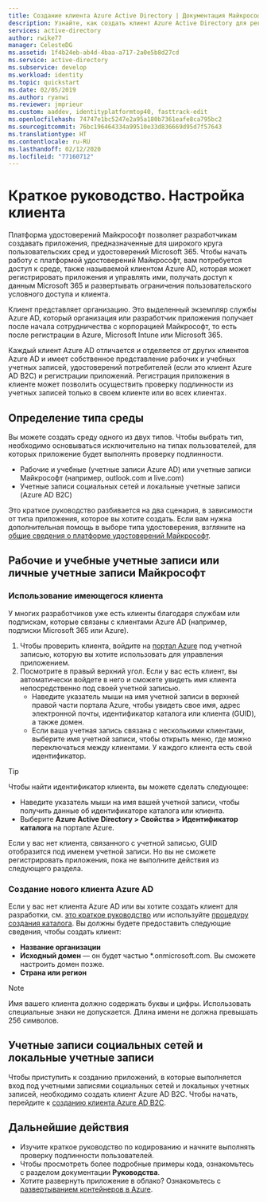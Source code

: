 ```yaml
---
title: Создание клиента Azure Active Directory | Документация Майкрософт
description: Узнайте, как создать клиент Azure Active Directory для регистрации и создания приложений.
services: active-directory
author: rwike77
manager: CelesteDG
ms.assetid: 1f4b24eb-ab4d-4baa-a717-2a0e5b8d27cd
ms.service: active-directory
ms.subservice: develop
ms.workload: identity
ms.topic: quickstart
ms.date: 02/05/2019
ms.author: ryanwi
ms.reviewer: jmprieur
ms.custom: aaddev, identityplatformtop40, fasttrack-edit
ms.openlocfilehash: 74747e1bc5247e2a95a180b7361eafe8ca795bc2
ms.sourcegitcommit: 76bc196464334a99510e33d836669d95d7f57643
ms.translationtype: HT
ms.contentlocale: ru-RU
ms.lasthandoff: 02/12/2020
ms.locfileid: "77160712"
---
```

# <a name="quickstart-set-up-a-tenant"></a>Краткое руководство. Настройка клиента

Платформа удостоверений Майкрософт позволяет разработчикам создавать приложения, предназначенные для широкого круга пользовательских сред и удостоверений Microsoft 365. Чтобы начать работу с платформой удостоверений Майкрософт, вам потребуется доступ к среде, также называемой клиентом Azure AD, которая может регистрировать приложения и управлять ими, получать доступ к данным Microsoft 365 и развертывать ограничения пользовательского условного доступа и клиента.

Клиент представляет организацию. Это выделенный экземпляр службы Azure AD, который организация или разработчик приложения получает после начала сотрудничества с корпорацией Майкрософт, то есть после регистрации в Azure, Microsoft Intune или Microsoft 365.

Каждый клиент Azure AD отличается и отделяется от других клиентов Azure AD и имеет собственное представление рабочих и учебных учетных записей, удостоверений потребителей (если это клиент Azure AD B2C) и регистрации приложений. Регистрация приложения в клиенте может позволить осуществить проверку подлинности из учетных записей только в своем клиенте или во всех клиентах.

## <a name="determining-environment-type"></a>Определение типа среды

Вы можете создать среду одного из двух типов. Чтобы выбрать тип, необходимо основываться исключительно на типах пользователей, для которых приложение будет выполнять проверку подлинности.

* Рабочие и учебные (учетные записи Azure AD) или учетные записи Майкрософт (например, outlook.com и live.com)
* Учетные записи социальных сетей и локальные учетные записи (Azure AD B2C)

Это краткое руководство разбивается на два сценария, в зависимости от типа приложения, которое вы хотите создать. Если вам нужна дополнительная помощь в выборе типа удостоверения, взгляните на [общие сведения о платформе удостоверений Майкрософт](about-microsoft-identity-platform.md).

## <a name="work-and-school-accounts-or-personal-microsoft-accounts"></a>Рабочие и учебные учетные записи или личные учетные записи Майкрософт

### <a name="use-an-existing-tenant"></a>Использование имеющегося клиента

У многих разработчиков уже есть клиенты благодаря службам или подпискам, которые связаны с клиентами Azure AD (например, подписки Microsoft 365 или Azure).

1. Чтобы проверить клиента, войдите на [портал Azure](https://portal.azure.com) под учетной записью, которую вы хотите использовать для управления приложением.
1. Посмотрите в правый верхний угол. Если у вас есть клиент, вы автоматически войдете в него и сможете увидеть имя клиента непосредственно под своей учетной записью.
   * Наведите указатель мыши на имя учетной записи в верхней правой части портала Azure, чтобы увидеть свое имя, адрес электронной почты, идентификатор каталога или клиента (GUID), а также домен.
   * Если ваша учетная запись связана с несколькими клиентами, выберите имя учетной записи, чтобы открыть меню, где можно переключаться между клиентами. У каждого клиента есть свой идентификатор.

> [!TIP]
> Чтобы найти идентификатор клиента, вы можете сделать следующее:
> * Наведите указатель мыши на имя вашей учетной записи, чтобы получить данные об идентификаторе каталога или клиента.
> * Выберите **Azure Active Directory > Свойства > Идентификатор каталога** на портале Azure.

Если у вас нет клиента, связанного с учетной записью, GUID отобразится под именем учетной записи. Но вы не сможете регистрировать приложения, пока не выполните действия из следующего раздела.

### <a name="create-a-new-azure-ad-tenant"></a>Создание нового клиента Azure AD

Если у вас нет клиента Azure AD или вы хотите создать клиент для разработки, см. [это краткое руководство](https://portal.azure.com/#create/Microsoft.AzureActiveDirectory) или используйте [процедуру создания каталога](../fundamentals/active-directory-access-create-new-tenant.md). Вы должны будете предоставить следующие сведения, чтобы создать клиент:

- **Название организации**
- **Исходный домен** — он будет частью *.onmicrosoft.com. Вы сможете настроить домен позже.
- **Страна или регион**

> [!NOTE]
> Имя вашего клиента должно содержать буквы и цифры. Использовать специальные знаки не допускается. Длина имени не должна превышать 256 символов.

## <a name="social-and-local-accounts"></a>Учетные записи социальных сетей и локальные учетные записи

Чтобы приступить к созданию приложений, в которые выполняется вход под учетными записями социальных сетей и локальных учетных записей, необходимо создать клиент Azure AD B2C. Чтобы начать, перейдите к [созданию клиента Azure AD B2C](../../active-directory-b2c/tutorial-create-tenant.md).

## <a name="next-steps"></a>Дальнейшие действия

* Изучите краткое руководство по кодированию и начните выполнять проверку подлинности пользователей. 
* Чтобы просмотреть более подробные примеры кода, ознакомьтесь с разделом документации **Руководства**.
* Хотите развернуть приложение в облако? Ознакомьтесь с [развертыванием контейнеров в Azure](https://docs.microsoft.com/azure/index#pivot=products&panel=containers). 
